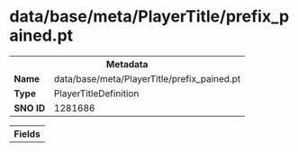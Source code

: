 <h1>data/base/meta/PlayerTitle/prefix_pained.pt</h1><table><tr><th colspan="100%">Metadata</th></tr><tr><td><b>Name</b></td><td>data/base/meta/PlayerTitle/prefix_pained.pt</td></tr><tr><td><b>Type</b></td><td>PlayerTitleDefinition</td></tr><tr><td><b>SNO ID</b></td><td>1281686</td></tr></table>

<table><tr><th colspan="100%">Fields</th></tr></table>

